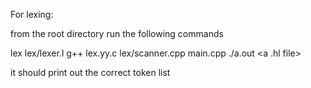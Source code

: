 For lexing:

from the root directory run the following commands

lex lex/lexer.l
g++ lex.yy.c lex/scanner.cpp main.cpp
./a.out <a .hl file>

it should print out the correct token list


